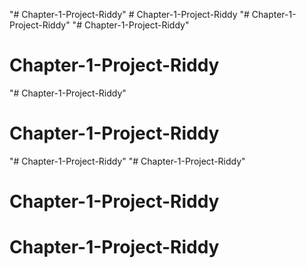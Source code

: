 "# Chapter-1-Project-Riddy" 
#   C h a p t e r - 1 - P r o j e c t - R i d d y  
 "# Chapter-1-Project-Riddy" 
"# Chapter-1-Project-Riddy" 
# Chapter-1-Project-Riddy
"# Chapter-1-Project-Riddy" 
# Chapter-1-Project-Riddy
"# Chapter-1-Project-Riddy" 
"# Chapter-1-Project-Riddy" 
# Chapter-1-Project-Riddy
# Chapter-1-Project-Riddy
